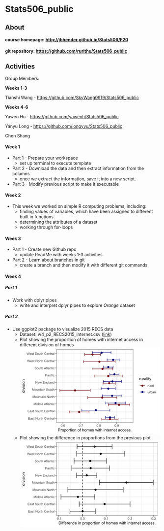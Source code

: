 # Stats506_public

## About 

#### course homepage: http://jbhender.github.io/Stats506/F20
#### git repository: https://github.com/rurithu/Stats506_public

## Activities 
Group Members: 

**Weeks 1-3**

Tianshi Wang - https://github.com/SkyWang0919/Stats506_public

**Weeks 4-6**

Yawen Hu - https://github.com/yawenh/Stats506_public

Yanyu Long - https://github.com/longyyu/Stats506_public

Chen Shang 

#### Week 1 
* Part 1 - Prepare your workspace 
  + set up terminal to execute template 
* Part 2 - Download the data and then extract information from the columns 
  + once we extract the information, save it into a new script.
* Part 3 - Modify previous script to make it executable 
#### Week 2 
* This week we worked on simple R computing problems, including: 
  + finding values of variables, which have been assigned to different built in functions 
  + determining the attributes of a dataset 
  + working through for-loops
#### Week 3 
* Part 1 - Create new Github repo 
  + update ReadMe with weeks 1-3 activities 
* Part 2 - Learn about branches in git 
  + create a branch and then modify it with different git commands
#### Week 4 
##### Part 1
* Work with dplyr pipes 
  + write and interpret dplyr pipes to explore _Orange_ dataset 
##### Part 2
* Use ggplot2 package to visualize 2015 RECS data 
  + Dataset: w4_p2_RECS2015_internet.csv ([link](https://github.com/jbhender/Stats506_F20/blob/master/activities/week4/w4_p2_RECS2015_internet.csv)) 
  + Plot showing the proportion of homes with internet access in different division of homes 
  ![q1](activities/week4/plot1w4.png)
  + Plot showing the difference in proportions from the previous plot 
  ![q2](activities/week4/plot2w4.png)  
  
